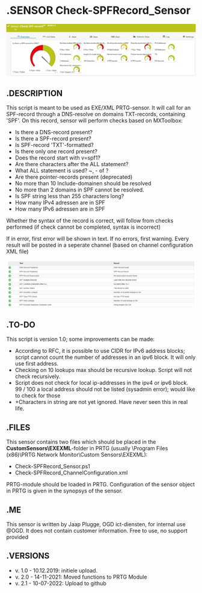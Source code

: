 # **.SENSOR** Check-SPFRecord_Sensor

![Screenshot header](https://github.com/jaapplugge/PRTG/blob/main/Sensors/Check-SPFRecord/Screenshot_01.JPG)

## **.DESCRIPTION**

This script is meant to be used as EXE/XML PRTG-sensor. It will call for an SPF-record through a
DNS-resolve on domains TXT-records, containing 'SPF'. On this record, sensor will perform checks
based on MXToolbox:

* Is there a DNS-record present?
* Is there a SPF-record present?
* Is SPF-record 'TXT'-formatted?
* Is there only one record present?
* Does the record start with v=spf1?
* Are there characters after the ALL statement?
* What ALL statement is used? ~, - of ?
* Are there pointer-records present (deprecated)
* No more than 10 Include-domainen should be resolved
* No more than 2 domains in SPF cannot be resolved.
* Is SPF string less than 255 characters long?
* How many IPv4 adressen are in SPF
* How many IPv6 adressen are in SPF

Whether the syntax of the record is correct, will follow from checks performed (if check cannot be
completed, syntax is incorrect)

If in error, first error will be shown in text. If no errors, first warning. Every result will be posted in a
seperate channel (based on channel configuration XML file)

![Screenshot](https://github.com/jaapplugge/PRTG/blob/main/Sensors/Check-SPFRecord/Screenshot_02.JPG)

## **.TO-DO**

This script is version 1.0; some improvements can be made:

* According to RFC, it is possible to use CIDR for IPv6 address blocks; script cannot count the number of addresses in an ipv6 block. It will only use first address.
* Checking on 10 lookups max should be recursive lookup. Script will not check recursively.
* Script does not check for local ip-addresses in the ipv4 or ipv6 block. 99 / 100 a local address should not be listed (sysadmin error); would like to check for those
* +Characters in string are not yet ignored. Have never seen this in real life.

## **.FILES**

This sensor contains two files which should be placed in the **CustomSensors\EXEXML**-folder
in PRTG (usually \Program Files (x86)\PRTG Network Monitor\Custom Sensors\EXEXML):

* Check-SPFRecord_Sensor.ps1
* Check-SPFRecord_ChannelConfiguration.xml

PRTG-module should be loaded in PRTG.
Configuration of the sensor object in PRTG is given in the synopsys of the sensor.

## **.ME**

This sensor is written by Jaap Plugge, OGD ict-diensten, for internal use @OGD.
It does not contain customer information. Free to use, no support provided

## **.VERSIONS**

* v. 1.0 - 10.12.2019: initiele upload.
* v. 2.0 - 14-11-2021: Moved functions to PRTG Module
* v. 2.1 - 10-07-2022: Upload to github
